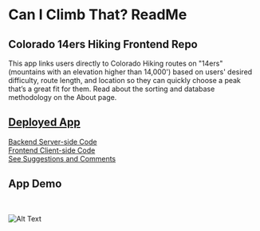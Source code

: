 <h1>Can I Climb That? ReadMe</h1>
<h2>Colorado 14ers Hiking Frontend Repo</h2> 

This app links users directly to Colorado Hiking routes on "14ers" (mountains with an elevation higher than 14,000') based on users' desired difficulty, route length, and location so they can quickly choose a peak that’s a great fit for them. Read about the sorting and database methodology on the About page.

<h2><a href="https://colorado-14ers-search.firebaseapp.com/">Deployed App</a></h2>

<a href="https://github.com/BryanLong14/Colorado-14ers-backend">Backend Server-side Code</a><br>
<a href="https://github.com/BryanLong14/Colorado-14ers-Frontend">Frontend Client-side Code</a><br>
<a href="https://peaceful-crag-92814.herokuapp.com/suggestions">See Suggestions and Comments</a> <br>

<h2>App Demo</h2><br>

![Alt Text](https://github.com/BryanLong14/Colorado-14ers-Frontend/blob/master/Assets/gif.gif)
